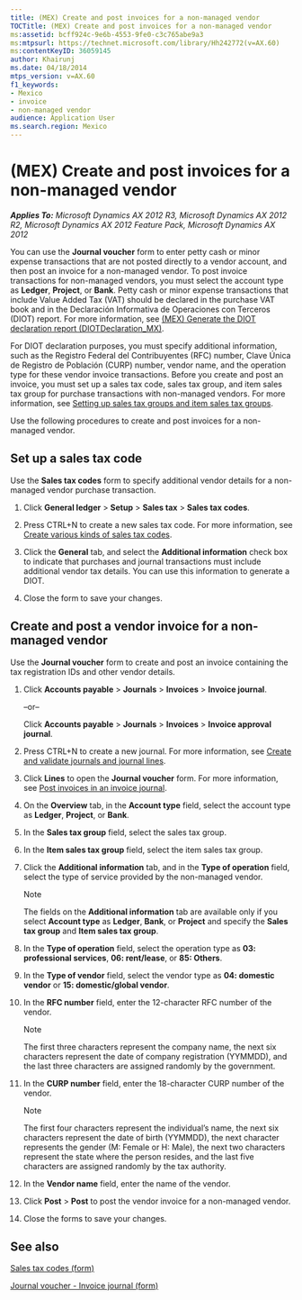 ```yaml
---
title: (MEX) Create and post invoices for a non-managed vendor
TOCTitle: (MEX) Create and post invoices for a non-managed vendor
ms:assetid: bcff924c-9e6b-4553-9fe0-c3c765abe9a3
ms:mtpsurl: https://technet.microsoft.com/library/Hh242772(v=AX.60)
ms:contentKeyID: 36059145
author: Khairunj
ms.date: 04/18/2014
mtps_version: v=AX.60
f1_keywords:
- Mexico
- invoice
- non-managed vendor
audience: Application User
ms.search.region: Mexico
---
```


# (MEX) Create and post invoices for a non-managed vendor 


_**Applies To:** Microsoft Dynamics AX 2012 R3, Microsoft Dynamics AX 2012 R2, Microsoft Dynamics AX 2012 Feature Pack, Microsoft Dynamics AX 2012_

You can use the **Journal voucher** form to enter petty cash or minor expense transactions that are not posted directly to a vendor account, and then post an invoice for a non-managed vendor. To post invoice transactions for non-managed vendors, you must select the account type as **Ledger**, **Project**, or **Bank**. Petty cash or minor expense transactions that include Value Added Tax (VAT) should be declared in the purchase VAT book and in the Declaración Informativa de Operaciones con Terceros (DIOT) report. For more information, see [(MEX) Generate the DIOT declaration report (DIOTDeclaration\_MX)](mex-generate-the-diot-declaration-report-diotdeclaration-mx.md).

For DIOT declaration purposes, you must specify additional information, such as the Registro Federal del Contribuyentes (RFC) number, Clave Única de Registro de Población (CURP) number, vendor name, and the operation type for these vendor invoice transactions. Before you create and post an invoice, you must set up a sales tax code, sales tax group, and item sales tax group for purchase transactions with non-managed vendors. For more information, see [Setting up sales tax groups and item sales tax groups](setting-up-sales-tax-groups-and-item-sales-tax-groups.md).

Use the following procedures to create and post invoices for a non-managed vendor.

## Set up a sales tax code

Use the **Sales tax codes** form to specify additional vendor details for a non-managed vendor purchase transaction.

1.  Click **General ledger** \> **Setup** \> **Sales tax** \> **Sales tax codes**.

2.  Press CTRL+N to create a new sales tax code. For more information, see [Create various kinds of sales tax codes](create-various-kinds-of-sales-tax-codes.md).

3.  Click the **General** tab, and select the **Additional information** check box to indicate that purchases and journal transactions must include additional vendor tax details. You can use this information to generate a DIOT.

4.  Close the form to save your changes.

## Create and post a vendor invoice for a non-managed vendor

Use the **Journal voucher** form to create and post an invoice containing the tax registration IDs and other vendor details.

1.  Click **Accounts payable** \> **Journals** \> **Invoices** \> **Invoice journal**.
    
    –or–
    
    Click **Accounts payable** \> **Journals** \> **Invoices** \> **Invoice approval journal**.

2.  Press CTRL+N to create a new journal. For more information, see [Create and validate journals and journal lines](create-and-validate-journals-and-journal-lines.md).

3.  Click **Lines** to open the **Journal voucher** form. For more information, see [Post invoices in an invoice journal](post-invoices-in-an-invoice-journal.md).

4.  On the **Overview** tab, in the **Account type** field, select the account type as **Ledger**, **Project**, or **Bank**.

5.  In the **Sales tax group** field, select the sales tax group.

6.  In the **Item sales tax group** field, select the item sales tax group.

7.  Click the **Additional information** tab, and in the **Type of operation** field, select the type of service provided by the non-managed vendor.
    

    > [!NOTE]
    > <P>The fields on the <STRONG>Additional information</STRONG> tab are available only if you select <STRONG>Account type</STRONG> as <STRONG>Ledger</STRONG>, <STRONG>Bank</STRONG>, or <STRONG>Project</STRONG> and specify the <STRONG>Sales tax group</STRONG> and <STRONG>Item sales tax group</STRONG>.</P>



8.  In the **Type of operation** field, select the operation type as **03: professional services**, **06: rent/lease**, or **85: Others**.

9.  In the **Type of vendor** field, select the vendor type as **04: domestic vendor** or **15: domestic/global vendor**.

10. In the **RFC number** field, enter the 12-character RFC number of the vendor.
    

    > [!NOTE]
    > <P>The first three characters represent the company name, the next six characters represent the date of company registration (YYMMDD), and the last three characters are assigned randomly by the government.</P>



11. In the **CURP number** field, enter the 18-character CURP number of the vendor.
    

    > [!NOTE]
    > <P>The first four characters represent the individual’s name, the next six characters represent the date of birth (YYMMDD), the next character represents the gender (M: Female or H: Male), the next two characters represent the state where the person resides, and the last five characters are assigned randomly by the tax authority.</P>



12. In the **Vendor name** field, enter the name of the vendor.

13. Click **Post** \> **Post** to post the vendor invoice for a non-managed vendor.

14. Close the forms to save your changes.

## See also

[Sales tax codes (form)](https://technet.microsoft.com/library/aa553257\(v=ax.60\))

[Journal voucher - Invoice journal (form)](https://technet.microsoft.com/library/aa616218\(v=ax.60\))

  


